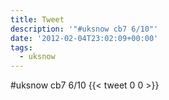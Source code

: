 ```yaml
---
title: Tweet
description: '"#uksnow cb7 6/10"'
date: '2012-02-04T23:02:09+00:00'
tags:
  - uksnow
---
```

#uksnow cb7 6/10
      {{< tweet 0 0 >}}
    
